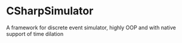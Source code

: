 # CSharpSimulator
A framework for discrete event simulator, highly OOP and with native support of time dilation
